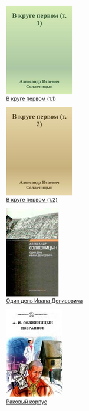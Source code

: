 ![](В%20круге%20первом%20(т.1).jpg)  
[В круге первом (т.1)](В%20круге%20первом%20(т.1))

![](В%20круге%20первом%20(т.2).jpg)  
[В круге первом (т.2)](В%20круге%20первом%20(т.2))

![](Один%20день%20Ивана%20Денисовича.jpg)  
[Один день Ивана Денисовича](Один%20день%20Ивана%20Денисовича)

![](Раковый%20корпус.jpg)  
[Раковый корпус](Раковый%20корпус)
